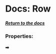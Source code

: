 # Docs: Row

##### [Return to the docs](https://github.com/HidekiHrk/JLDB/blob/master/docs/main.md)

### Properties:

**➡** 
